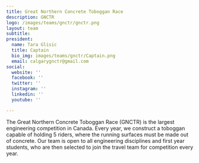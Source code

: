 ```yaml
---
title: Great Northern Concrete Toboggan Race
description: GNCTR
logo: /images/teams/gnctr/gnctr.png
layout: team
subtitle: 
president:
  name: Tara Glisic
  title: Captain
  bio_img: images/teams/gnctr/Captain.png
  email: calgarygnctr@gmail.com
social:
  website: ''
  facebook: ''
  twitter: ''
  instagram: ''
  linkedin: ''
  youtube: ''

---
```


The Great Northern Concrete Toboggan Race (GNCTR) is the largest engineering competition in Canada. Every year, we construct a toboggan capable of holding 5 riders, where the running surfaces must be made out of concrete. Our team is open to all engineering disciplines and first year students, who are then selected to join the travel team for competition every year. 